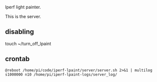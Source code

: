 Iperf light painter.

This is the server.

## disabling

touch ~/turn_off_lpaint

## crontab

```
@reboot /home/pi/code/iperf-lpaint/server/server.sh 2>&1 | multilog s1000000 n10 /home/pi/iperf-lpaint-logs/server_log/
```
